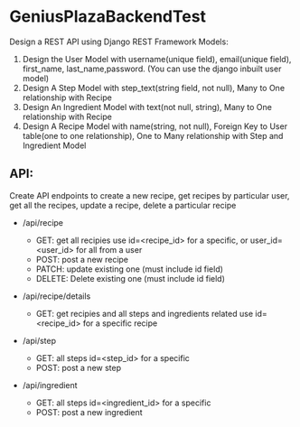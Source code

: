 # GeniusPlazaBackendTest

Design a REST API using Django REST Framework
Models:
1. Design the User Model with username(unique field), email(unique field), first_name,
last_name,password. (You can use the django inbuilt user model)
2. Design A Step Model with step_text(string field, not null), Many to One relationship with
Recipe
3. Design An Ingredient Model with text(not null, string), Many to One relationship with
Recipe
4. Design A Recipe Model with name(string, not null), Foreign Key to User table(one to one
relationship), One to Many relationship with Step and Ingredient Model

API:
-----
Create API endpoints to create a new recipe, get recipes by particular user, get all the
recipes, update a recipe, delete a particular recipe

- /api/recipe 
  - GET: get all recipies use id=<recipe_id> for a specific, or user_id=<user_id> for all from a user
  - POST: post a new recipe
  - PATCH: update existing one (must include id field)
  - DELETE: Delete existing one (must include id field)
  
- /api/recipe/details
  - GET: get recipies and all steps and ingredients related use id=<recipe_id> for a specific recipe
  
- /api/step
  - GET: all steps id=<step_id> for a specific
  - POST: post a new step
  
- /api/ingredient
  - GET: all steps id=<ingredient_id> for a specific
  - POST: post a new ingredient
